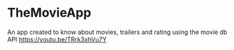 # TheMovieApp
An app created to know about movies, trailers and rating using the movie db API
https://youtu.be/TRrk3xhVu7Y
